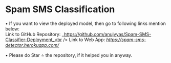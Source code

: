 # Spam SMS Classification

• If you want to view the deployed model, then go to following links mention below:<br />
Link to GitHub Repository: _https://github.com/anujvyas/Spam-SMS-Classifier-Deployment_<br />
Link to Web App: _https://spam-sms-detector.herokuapp.com/_

• Please do Star ⭐ the repository, if it helped you in anyway.
